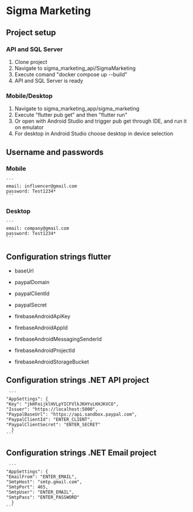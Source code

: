 # Sigma Marketing


## Project setup

### API and SQL Server
1. Clone project
2. Navigate to sigma_marketing_api/SigmaMarketing
3. Execute comand "docker compose up --build"
4. API and SQL Server is ready

### Mobile/Desktop
1. Navigate to sigma_marketing_app/sigma_marketing
2. Execute "flutter pub get" and then "flutter run"
3. Or open with Android Studio and trigger pub get through IDE, and run it on emulator
4. For desktop in Android Studio choose desktop in device selection


## Username and passwords  

### Mobile

    ```
    email: influencer@gmail.com
    password: Test1234*           
    ```

### Desktop

    ```
    email: company@gmail.com
    password: Test1234*   
    ```

## Configuration strings flutter
- baseUrl
- paypalDomain
- paypalClientId
- paypalSecret

- firebaseAndroidApiKey
- firebaseAndroidAppId
- firebaseAndroidMessagingSenderId
- firebaseAndroidProjectId
- firebaseAndroidStorageBucket

## Configuration strings .NET API project
     ```
    "AppSettings": {
    "Key": "jkHFoijklHVLpYICFVlkJKHYvLKHJKVCO",
    "Issuer": "https://localhost:5000",
    "PaypalBaseUrl": "https://api.sandbox.paypal.com",
    "PaypalClientId": "ENTER_CLIENT",
    "PaypalClientSecret": "ENTER_SECRET"
      }
    ```

## Configuration strings .NET Email project
     ```
    "AppSettings": {
    "EmailFrom": "ENTER_EMAIL",
    "SmtpHost": "smtp.gmail.com",
    "SmtpPort": 465,
    "SmtpUser": "ENTER_EMAIL",
    "SmtpPass": "ENTER_PASSWORD"
      } 
    ```
